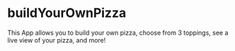 # buildYourOwnPizza
This App allows you to build your own pizza, choose from 3 toppings, see a live view of your pizza, and more!
